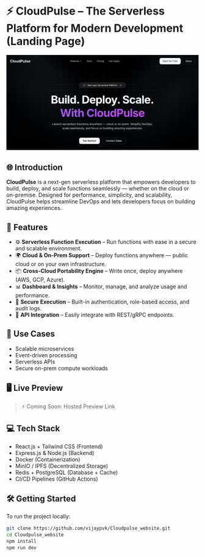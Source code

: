 
# ⚡ CloudPulse – The Serverless Platform for Modern Development (Landing Page)

<img src="https://github.com/vijaypvk/Cloudpulse_website/blob/7a0d68d24759ef4e0734c91cec79fc9c734ba332/src/assets/landingpage.png?raw=true" alt="CloudPulse UI Preview" width="1280" />

## 🌐 Introduction

**CloudPulse** is a next-gen serverless platform that empowers developers to build, deploy, and scale functions seamlessly — whether on the cloud or on-premise. Designed for performance, simplicity, and scalability, CloudPulse helps streamline DevOps and lets developers focus on building amazing experiences.

## 🚀 Features

- ⚙️ **Serverless Function Execution** – Run functions with ease in a secure and scalable environment.
- 🌍 **Cloud & On-Prem Support** – Deploy functions anywhere — public cloud or on your own infrastructure.
- 📦 **Cross-Cloud Portability Engine** – Write once, deploy anywhere (AWS, GCP, Azure).
- 📊 **Dashboard & Insights** – Monitor, manage, and analyze usage and performance.
- 🔐 **Secure Execution** – Built-in authentication, role-based access, and audit logs.
- 🧩 **API Integration** – Easily integrate with REST/gRPC endpoints.

## 🎯 Use Cases

- Scalable microservices
- Event-driven processing
- Serverless APIs
- Secure on-prem compute workloads

## 🖥️ Live Preview

> ⚡ Coming Soon: Hosted Preview Link

## 💻 Tech Stack

- React.js + Tailwind CSS (Frontend)
- Express.js & Node.js (Backend)
- Docker (Containerization)
- MinIO / IPFS (Decentralized Storage)
- Redis + PostgreSQL (Database + Cache)
- CI/CD Pipelines (GitHub Actions)

## 🛠️ Getting Started

To run the project locally:

```bash
git clone https://github.com/vijaypvk/Cloudpulse_website.git
cd Cloudpulse_website
npm install
npm run dev
